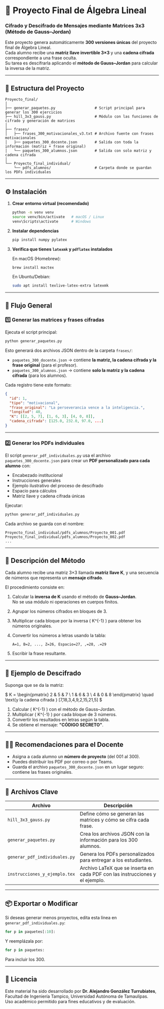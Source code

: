 # 🔢 Proyecto Final de Álgebra Lineal  
### Cifrado y Descifrado de Mensajes mediante Matrices 3x3 (Método de Gauss–Jordan)

Este proyecto genera automáticamente **300 versiones únicas** del proyecto final de Álgebra Lineal.  
Cada alumno recibe una **matriz llave invertible 3×3** y una **cadena cifrada** correspondiente a una frase oculta.  
Su tarea es descifrarla aplicando el **método de Gauss–Jordan** para calcular la inversa de la matriz.

---

## 🧭 Estructura del Proyecto

```
Proyecto_final/
│
├── generar_paquetes.py                  # Script principal para generar los 300 ejercicios
├── hill_3x3_gauss.py                    # Módulo con las funciones de cifrado y generación de matrices
│
├── frases/
│   ├── frases_300_motivacionales_v3.txt # Archivo fuente con frases motivacionales
│   ├── paquetes_300_docente.json        # Salida con toda la información (matriz + frase original)
│   └── paquetes_300_alumnos.json        # Salida con solo matriz y cadena cifrada
│
└── Proyecto_final_individual/
    └── pdfs_alumnos/                    # Carpeta donde se guardan los PDFs individuales
```

---

## ⚙️ Instalación

1. **Crear entorno virtual (recomendado)**

   ```bash
   python -m venv venv
   source venv/bin/activate   # macOS / Linux
   venv\Scripts\activate      # Windows
   ```

2. **Instalar dependencias**

   ```bash
   pip install numpy pylatex
   ```

3. **Verifica que tienes `latexmk` y `pdflatex` instalados**

   En macOS (Homebrew):

   ```bash
   brew install mactex
   ```

   En Ubuntu/Debian:

   ```bash
   sudo apt install texlive-latex-extra latexmk
   ```

---

## 🚀 Flujo General

### 1️⃣ Generar las matrices y frases cifradas

Ejecuta el script principal:

```bash
python generar_paquetes.py
```

Esto generará dos archivos JSON dentro de la carpeta `frases/`:

- `paquetes_300_docente.json` → contiene **la matriz, la cadena cifrada y la frase original** (para el profesor).  
- `paquetes_300_alumnos.json` → contiene **solo la matriz y la cadena cifrada** (para los alumnos).

Cada registro tiene este formato:

```json
{
  "id": 1,
  "tipo": "motivacional",
  "frase_original": "La perseverancia vence a la inteligencia.",
  "longitud": 40,
  "K": [[2, 5, 7], [1, 6, 3], [4, 0, 8]],
  "cadena_cifrada": [125.0, 232.0, 97.0, ...]
}
```

---

### 2️⃣ Generar los PDFs individuales

El script `generar_pdf_individuales.py` usa el archivo `paquetes_300_docente.json` para crear un **PDF personalizado para cada alumno** con:

- Encabezado institucional  
- Instrucciones generales  
- Ejemplo ilustrativo del proceso de descifrado  
- Espacio para cálculos  
- Matriz llave y cadena cifrada únicas  

Ejecutar:

```bash
python generar_pdf_individuales.py
```

Cada archivo se guarda con el nombre:

```
Proyecto_final_individual/pdfs_alumnos/Proyecto_001.pdf
Proyecto_final_individual/pdfs_alumnos/Proyecto_002.pdf
...
```

---

## 🧮 Descripción del Método

Cada alumno recibe una matriz 3×3 llamada **matriz llave K**, y una secuencia de números que representa un **mensaje cifrado**.

El procedimiento consiste en:

1. Calcular la **inversa de K** usando el método de **Gauss–Jordan**.  
   No se usa módulo ni operaciones en cuerpos finitos.

2. Agrupar los números cifrados en bloques de 3.

3. Multiplicar cada bloque por la inversa \( K^{-1} \) para obtener los números originales.

4. Convertir los números a letras usando la tabla:
   ```
   A=1, B=2, ..., Z=26, Espacio=27, ,=28, .=29
   ```

5. Escribir la frase resultante.

---

## 📘 Ejemplo de Descifrado

Suponga que se da la matriz:

\$
K =
\begin{pmatrix}
2 & 5 & 7 \\
1 & 6 & 3 \\
4 & 0 & 8
\end{pmatrix}
\quad \text{y la cadena cifrada } [7,18,3,4,9,2,15,21,5]
\$

1. Calcular \( K^{-1} \) con el método de Gauss–Jordan.
2. Multiplicar \( K^{-1} \) por cada bloque de 3 números.
3. Convertir los resultados en letras según la tabla.
4. Se obtiene el mensaje: **"CÓDIGO SECRETO"**.

---

## 🧑‍🏫 Recomendaciones para el Docente

- Asigna a cada alumno un **número de proyecto** (del 001 al 300).  
- Puedes distribuir los PDF por correo o por Teams.
- Guarda el archivo `paquetes_300_docente.json` en un lugar seguro: contiene las frases originales.

---

## 🧰 Archivos Clave

| Archivo | Descripción |
|----------|--------------|
| `hill_3x3_gauss.py` | Define cómo se generan las matrices y cómo se cifra cada frase. |
| `generar_paquetes.py` | Crea los archivos JSON con la información para los 300 alumnos. |
| `generar_pdf_individuales.py` | Genera los PDFs personalizados para entregar a los estudiantes. |
| `instrucciones_y_ejemplo.tex` | Archivo LaTeX que se inserta en cada PDF con las instrucciones y el ejemplo. |

---

## 📦 Exportar o Modificar

Si deseas generar menos proyectos, edita esta línea en `generar_pdf_individuales.py`:

```python
for p in paquetes[:10]:
```

Y reemplázala por:

```python
for p in paquetes:
```

Para incluir los 300.

---

## 📄 Licencia

Este material ha sido desarrollado por **Dr. Alejandro González Turrubiates**,  
Facultad de Ingeniería Tampico, Universidad Autónoma de Tamaulipas.  
Uso académico permitido para fines educativos y de evaluación.

